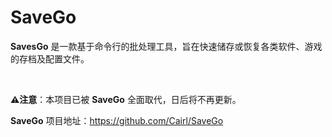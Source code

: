 # SaveGo

**SavesGo** 是一款基于命令行的批处理工具，旨在快速储存或恢复各类软件、游戏的存档及配置文件。

<br>

**⚠️注意**：本项目已被 **SaveGo** 全面取代，日后将不再更新。

**SaveGo** 项目地址：https://github.com/Cairl/SaveGo
